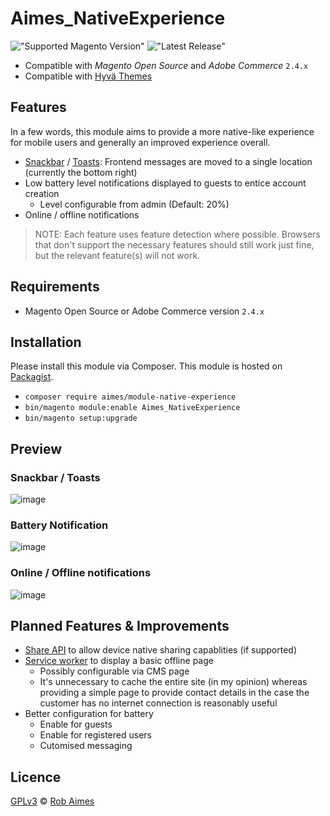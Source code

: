 # Aimes_NativeExperience

!["Supported Magento Version"][magento-badge] !["Latest Release"][release-badge]

* Compatible with _Magento Open Source_ and _Adobe Commerce_ `2.4.x`
* Compatible with [Hyvä Themes][hyva]

## Features
In a few words, this module aims to provide a more native-like experience for mobile users and generally an improved experience overall.

- [Snackbar](https://mui.com/material-ui/react-snackbar/) / [Toasts](https://spectrum.adobe.com/page/toast/): Frontend messages are moved to a single location (currently the bottom right)
- Low battery level notifications displayed to guests to entice account creation
  - Level configurable from admin (Default: 20%)
- Online / offline notifications

> NOTE: Each feature uses feature detection where possible. Browsers that don't support the necessary features should still work just fine, but the relevant feature(s) will not work.

## Requirements

* Magento Open Source or Adobe Commerce version `2.4.x`

## Installation

Please install this module via Composer. This module is hosted on [Packagist][packagist].

* `composer require aimes/module-native-experience`
* `bin/magento module:enable Aimes_NativeExperience`
* `bin/magento setup:upgrade`

## Preview

### Snackbar / Toasts
![image](https://user-images.githubusercontent.com/4225347/234032348-297e03b9-7a17-4893-ad32-868f21a0b9d9.png)


### Battery Notification
![image](https://user-images.githubusercontent.com/4225347/234032138-6c2ca860-d003-40a9-9aff-74706adb0f16.png)

### Online / Offline notifications
![image](https://user-images.githubusercontent.com/4225347/234032610-c4e23965-ee1a-43b8-a201-4c810acfce9d.png)


## Planned Features & Improvements
- [Share API](https://developer.mozilla.org/en-US/docs/Web/API/Navigator/share) to allow device native sharing capablities (if supported)
- [Service worker](https://developer.mozilla.org/en-US/docs/Web/API/Service_Worker_API) to display a basic offline page
  - Possibly configurable via CMS page
  - It's unnecessary to cache the entire site (in my opinion) whereas providing a simple page to provide contact details in the case the customer has no internet connection is reasonably useful
- Better configuration for battery
  - Enable for guests
  - Enable for registered users
  - Cutomised messaging

## Licence
[GPLv3][gpl] © [Rob Aimes][author]

[magento-badge]:https://img.shields.io/badge/magento-2.3.x%20%7C%202.4.x-orange.svg?logo=magento&style=for-the-badge
[release-badge]:https://img.shields.io/github/v/release/robaimes/module-native-experience
[packagist]:https://packagist.org/packages/aimes/module-native-experience
[gpl]:https://www.gnu.org/licenses/gpl-3.0.en.html
[author]:https://aimes.dev/
[hyva]:https://www.hyva.io/

